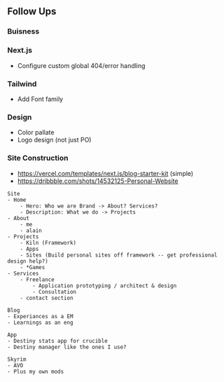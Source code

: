 ## Follow Ups

### Buisness

### Next.js
- Configure custom global 404/error handling 
### Tailwind
- Add Font family

### Design
- Color pallate
- Logo design (not just PO)

### Site Construction
- https://vercel.com/templates/next.js/blog-starter-kit (simple)
- https://dribbble.com/shots/14532125-Personal-Website
```
Site
- Home
    - Hero: Who we are Brand -> About? Services?
    - Description: What we do -> Projects
- About
    - me
    - alain
- Projects
    - Kiln (Framework)
    - Apps
    - Sites (Build personal sites off framework -- get professional design help?)
    - *Games
- Services
    - Freelance 
        - Application prototyping / architect & design
        - Consultation
    - contact section

Blog
- Experiances as a EM
- Learnings as an eng

App
- Destiny stats app for crucible
- Destiny manager like the ones I use?

Skyrim
- AVO 
- Plus my own mods

```
